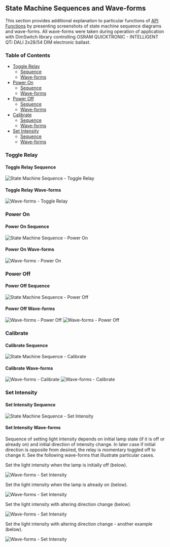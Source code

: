 ## State Machine Sequences and Wave-forms

This section provides additional explanation to particular functions of [API Functions](readme.md#functions) by presenting screenshots of state machine sequence diagrams and wave-forms. All wave-forms were taken during operation of application with DimSwitch library controlling OSRAM QUICKTRONIC - INTELLIGENT QTi DALI 2x28/54 DIM electronic ballast.


### Table of Contents

* [Toggle Relay](#toggle-relay)
  * [Sequence](#toggle-relay-sequence)
  * [Wave-forms](#toggle-relay-wave-forms)
* [Power On](#power-on)
  * [Sequence](#power-on-sequence)
  * [Wave-forms](#power-on-wave-forms)
* [Power Off](#power-off)
  * [Sequence](#power-off-sequence)
  * [Wave-forms](#power-off-wave-forms)
* [Calibrate](#calibrate)
  * [Sequence](#calibrate-sequence)
  * [Wave-forms](#calibrate-wave-forms)
* [Set Intensity](#set-intensity)
  * [Sequence](#set-intensity-sequence)
  * [Wave-forms](#set-intensity-wave-forms)


### Toggle Relay

#### Toggle Relay Sequence

![State Machine Sequence - Toggle Relay](pictures/sms-toggle-on.png)


#### Toggle Relay Wave-forms

![Wave-forms - Toggle Relay](pictures/wvf-1-power-on.png)


### Power On

#### Power On Sequence

![State Machine Sequence - Power On](pictures/sms-power-on.png)


#### Power On Wave-forms

![Wave-forms - Power On](pictures/wvf-1-power-on.png)


### Power Off

#### Power Off Sequence

![State Machine Sequence - Power Off](pictures/sms-power-off.png)


#### Power Off Wave-forms

![Wave-forms - Power Off](pictures/wvf-2-power-off-max.png)
![Wave-forms - Power Off](pictures/wvf-3-power-off-min.png)


### Calibrate

#### Calibrate Sequence

![State Machine Sequence - Calibrate](pictures/sms-calibrate.png)


#### Calibrate Wave-forms

![Wave-forms - Calibrate](pictures/wvf-8-calibrate.png)
![Wave-forms - Calibrate](pictures/wvf-9-calibrate-another.png)


### Set Intensity

#### Set Intensity Sequence

![State Machine Sequence - Set Intensity](pictures/sms-set-intensity.png)


#### Set Intensity Wave-forms

Sequence of setting light intensity depends on initial lamp state (if it is off or already on) and initial direction of intensity change. In later case if initial direction is opposite from desired, the relay is momentary toggled off to change it. See the following wave-forms that illustrate particular cases.

Set the light intensity when the lamp is initially off (below).

![Wave-forms - Set Intensity](pictures/wvf-4-set-intensity-from-off.png)

Set the light intensity when the lamp is already on (below).

![Wave-forms - Set Intensity](pictures/wvf-5-set-intensity-when-on.png)

Set the light intensity with altering direction change (below).

![Wave-forms - Set Intensity](pictures/wvf-6-set-intensity-altering.png)

Set the light intensity with altering direction change - another example (below).

![Wave-forms - Set Intensity](pictures/wvf-7-set-intensity-altering-another.png)
